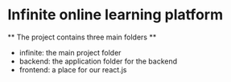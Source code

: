 
# Infinite online learning platform 

** The project contains three main folders **

* infinite: the main project folder
* backend: the application folder for the backend
* frontend: a place for our react.js
